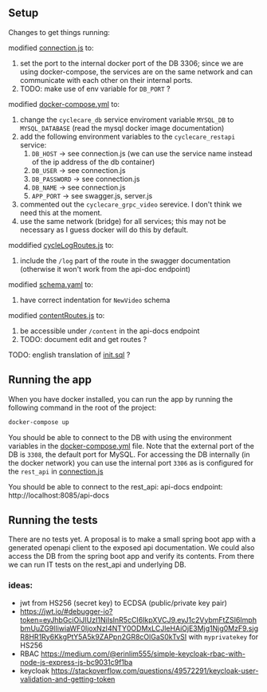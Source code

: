 
## Setup
Changes to get things running:

modified [connection.js](src/rest_api/database/connection.js) to:
1. set the port to the internal docker port of the DB 3306; since we are using docker-compose, the services are on the same network and can communicate with each other on their internal ports.
1. TODO: make use of env variable for `DB_PORT` ?

modified [docker-compose.yml](src/docker-compose.yml) to:

1. change the `cyclecare_db` service enviroment variable `MYSQL_DB` to `MYSQL_DATABASE` (read the mysql docker image documentation)
1. add the following environment variables to the `cyclecare_restapi` service:
   1. `DB_HOST` -> see connection.js (we can use the service name instead of the ip address of the db container)
   2. `DB_USER` -> see connection.js
   3. `DB_PASSWORD` -> see connection.js
   4. `DB_NAME` -> see connection.js
   5. `APP_PORT` -> see swagger.js, server.js
1. commented out the `cyclecare_grpc_video` serevice. I don't think we need this at the moment.
1. use the same network (bridge) for all services; this may not be necessary as I guess docker will do this by default.

moddified [cycleLogRoutes.js](src/rest_api/routes/cycleLogRoutes.js) to:
1. include the `/log` part of the route in the swagger documentation (otherwise it won't work from the api-doc endpoint)

modified [schema.yaml](src/rest_api/documentation/schemas.yaml) to:
1. have correct indentation for `NewVideo` schema

modified [contentRoutes.js](src/rest_api/routes/contentRoutes.js) to:
1. be accessible under `/content` in the api-docs endpoint
1. TODO: document edit and get routes ?

TODO: english translation of [init.sql](src/init-scripts/init.sql) ?

## Running the app
When you have docker installed, you can run the app by running the following command in the root of the project:
```bash
docker-compose up
```

You should be able to connect to the DB with using the environment variables in the [docker-compose.yml](src/docker-compose.yml) file.
Note that the external port of the DB is `3308`, the default port for MySQL.
For accessing the DB internally (in the docker network) you can use the internal port `3306` as is configured for the `rest_api` in [connection.js](src/rest_api/database/connection.js)

You should be able to connect to the rest_api:
api-docs endpoint:
http://localhost:8085/api-docs

## Running the tests
There are no tests yet.
A proposal is to make a small spring boot app with a generated openapi client to the exposed api documentation.
We could also access the DB from the spring boot app and verify its contents.
From there we can run IT tests on the rest_api and underlying DB.


### ideas:
* jwt from HS256 (secret key) to ECDSA (public/private key pair)
* https://jwt.io/#debugger-io?token=eyJhbGciOiJIUzI1NiIsInR5cCI6IkpXVCJ9.eyJ1c2VybmFtZSI6ImphbmUuZG9lIiwiaWF0IjoxNzI4NTY0ODMxLCJleHAiOjE3Mjg1Njg0MzF9.sjgR8HR1Ry6KkgPtY5A5k9ZAPpn2GR8cOlGaS0kTvSI with `myprivatekey` for HS256
* RBAC https://medium.com/@erinlim555/simple-keycloak-rbac-with-node-js-express-js-bc9031c9f1ba
* keycloak https://stackoverflow.com/questions/49572291/keycloak-user-validation-and-getting-token

